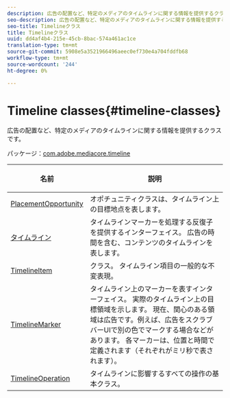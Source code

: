 ```yaml
---
description: 広告の配置など、特定のメディアのタイムラインに関する情報を提供するクラスです。
seo-description: 広告の配置など、特定のメディアのタイムラインに関する情報を提供するクラスです。
seo-title: Timelineクラス
title: Timelineクラス
uuid: dd4af4b4-215e-45cb-8bac-574a461ac1ce
translation-type: tm+mt
source-git-commit: 5908e5a3521966496aeec0ef730e4a704fddfb68
workflow-type: tm+mt
source-wordcount: '244'
ht-degree: 0%

---
```



# Timeline classes{#timeline-classes}

広告の配置など、特定のメディアのタイムラインに関する情報を提供するクラスです。

パッケージ：[com.adobe.mediacore.timeline](https://help.adobe.com/en_US/primetime/api/psdk/javadoc_1.4/com/adobe/mediacore/timeline/package-summary.html)

<table frame="all" colsep="1" rowsep="1" id="table_6752E908BA6546549619994A3F7D5F87"> 
 <thead> 
  <tr rowsep="1"> 
   <th colname="1" class="entry"> 名前 </th> 
   <th colname="2" class="entry"> <p>説明 </p> </th> 
  </tr> 
 </thead>
 <tbody> 
  <tr rowsep="1"> 
   <td colname="1"><span class="codeph"><a href="https://help.adobe.com/en_US/primetime/api/psdk/javadoc_1.4/com/adobe/mediacore/timeline/PlacementOpportunity.html" format="html" scope="external"> PlacementOpportunity</a></span> </td> 
   <td colname="2"> オポチュニティクラスは、タイムライン上の目標地点を表します。 </td> 
  </tr> 
  <tr rowsep="1"> 
   <td colname="1"><a href="https://help.adobe.com/en_US/primetime/api/psdk/javadoc_1.4/com/adobe/mediacore/timeline/Timeline.html" format="html" scope="external"> タイムライン</a> </td> 
   <td colname="2"> タイムラインマーカーを処理する反復子を提供するインターフェイス。 広告の時間を含む、コンテンツのタイムラインを表します。 </td> 
  </tr> 
  <tr rowsep="1"> 
   <td colname="1"><span class="codeph"><a href="https://help.adobe.com/en_US/primetime/api/psdk/javadoc_1.4/com/adobe/mediacore/timeline/TimelineItem.html" format="html" scope="external"> TimelineItem</a> </span> </td> 
   <td colname="2"> クラス。 タイムライン項目の一般的な不変表現。 </td> 
  </tr> 
  <tr rowsep="1"> 
   <td colname="1"><span class="codeph"><a href="https://help.adobe.com/en_US/primetime/api/psdk/javadoc_1.4/com/adobe/mediacore/timeline/TimelineMarker.html" format="html" scope="external"> TimelineMarker</a> </span> </td> 
   <td colname="2"> タイムライン上のマーカーを表すインターフェイス。 実際のタイムライン上の目標領域を示します。 現在、関心のある領域は広告です。例えば、広告をスクラブバーUIで別の色でマークする場合などがあります。 各マーカーは、位置と時間で定義されます（それぞれがミリ秒で表されます）。 </td> 
  </tr> 
  <tr rowsep="0"> 
   <td colname="1"><a href="https://help.adobe.com/en_US/primetime/api/psdk/javadoc_1.4/com/adobe/mediacore/timeline/TimelineOperation.html" format="html" scope="external"> TimelineOperation</a> </td> 
   <td colname="2"> タイムラインに影響するすべての操作の基本クラス。 </td> 
  </tr> 
 </tbody> 
</table>

